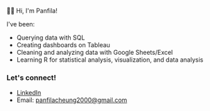 👋🏻 Hi, I'm Panfila! 

I've been:
- Querying data with SQL
- Creating dashboards on Tableau
- Cleaning and analyzing data with Google Sheets/Excel
- Learning R for statistical analysis, visualization, and data analysis

### Let's connect! 
- [LinkedIn](www.linkedin.com/in/panfila-cheung) 
- Email: panfilacheung2000@gmail.com


